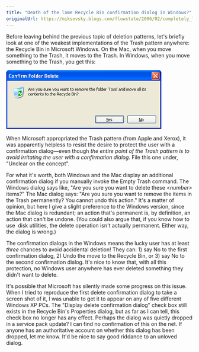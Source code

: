 ```yaml
---
title: "Death of the lame Recycle Bin confirmation dialog in Windows?"
originalUrl: https://miksovsky.blogs.com/flowstate/2006/02/completely_lame.html
---
```


<p>
  Before leaving behind the previous topic of deletion patterns, let's briefly
  look at one of the weakest implementations of the Trash pattern anywhere: the
  Recycle Bin in Microsoft Windows. On the Mac, when you move something to the
  Trash, it moves to the Trash. In Windows, when you move something to the
  Trash, you get this:
</p>
<p>
  <img
    src="/images/flowstate/windows_delete_confirmation_dialog.png"
    alt="Windows_delete_confirmation_dialog"
  />
</p>
<p>
  When Microsoft appropriated the Trash pattern (from Apple and Xerox), it was
  apparently helpless to resist the desire to protect the user with a
  confirmation dialog—even though
  <em
    >the entire point of the Trash pattern is to avoid irritating the user with
    a confirmation dialog</em
  >. File this one under, &quot;Unclear on the concept&quot;.
</p>
<p>
  For what it's worth, both Windows and the Mac display an additional
  confirmation dialog if you manually invoke the Empty Trash command. The
  Windows dialog says like, &quot;Are you sure you want to delete these
  <em>&lt;number&gt;</em> items?&quot; The Mac dialog says: &quot;Are you sure
  you want to remove the items in the Trash permanently? You cannot undo this
  action.&quot; It's a matter of opinion, but here I give a slight preference to
  the Windows version, since the Mac dialog is redundant; an action that's
  permanent is, by definition, an action that can't be undone. (You could also
  argue that, if you know how to use&nbsp; disk utilities, the delete operation
  isn't actually permanent. Either way, the dialog is wrong.)
</p>
<p>
  The confirmation dialogs in the Windows means the lucky user has at least
  <em>three</em> chances to avoid accidental deletion! They can: 1) say No to
  the first confirmation dialog, 2) Undo the move to the Recycle Bin, or 3) say
  No to the second confirmation dialog. It's nice to know that, with all this
  protection, no Windows user anywhere has ever deleted something they didn't
  want to delete.
</p>
<p>
  It's possible that Microsoft has silently made some progress on this issue.
  When I tried to reproduce the first delete confirmation dialog to take a
  screen shot of it, I was unable to get it to appear on any of five different
  Windows XP PCs. The &quot;Display delete confirmation dialog&quot; check box
  still exists in the Recycle Bin's Properties dialog, but as far as I can tell,
  this check box no longer has any effect. Perhaps the dialog was quietly
  dropped in a service pack update? I can find no confirmation of this on the
  net. If anyone has an authoritative account on whether this dialog has been
  dropped, let me know. It'd be nice to say good riddance to an unloved dialog.
</p>
